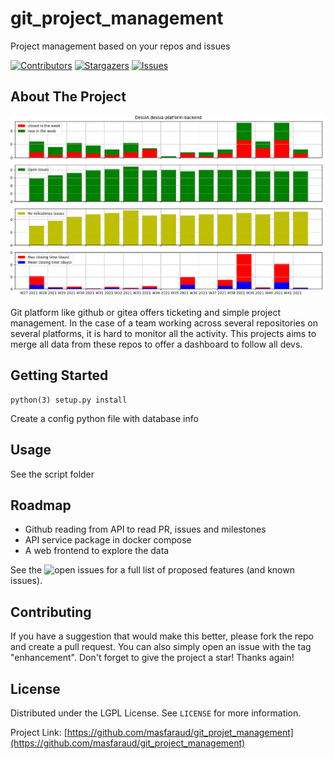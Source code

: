 # git_project_management
Project management based on your repos and issues

[![Contributors][contributors-shield]][contributors-url]
[![Stargazers][stars-shield]][stars-url]
[![Issues][issues-shield]][issues-url]

## About The Project

![stats](https://raw.githubusercontent.com/masfaraud/git_project_management/master/docs/images/stats.png)

Git platform like github or gitea offers ticketing and simple project management. In the case of a team working across several repositories on several platforms, it is hard to monitor all the activity.
This projects aims to merge all data from these repos to offer a dashboard to follow all devs.

## Getting Started

```
python(3) setup.py install
```

Create a config python file with database info

## Usage

See the script folder

## Roadmap

- Github reading from API to read PR, issues and milestones
- API service package in docker compose
- A web frontend to explore the data

See the ![open issues](https://github.com/masfaraud/git_project_management/issues) for a full list of proposed features (and known issues).

## Contributing

If you have a suggestion that would make this better, please fork the repo and create a pull request. You can also simply open an issue with the tag "enhancement".
Don't forget to give the project a star! Thanks again!

## License

Distributed under the LGPL License. See `LICENSE` for more information.


Project Link: [https://github.com/masfaraud/git_projet_management](https://github.com/masfaraud/git_project_management)


[contributors-shield]: https://img.shields.io/github/contributors/masfaraud/git_project_management.svg?style=for-the-badge
[stars-shield]: https://img.shields.io/github/stars/masfaraud/git_project_management.svg?style=for-the-badge
[issues-shield]: https://img.shields.io/github/issues/masfaraud/git_project_management.svg?style=for-the-badge

[contributors-url]: https://github.com/masfaraud/git_project_management/graphs/contributors
[stars-url]: https://github.com/masfaraud/git_project_management/stargazers
[issues-url]: https://github.com/masfaraud/git_project_management/issues
